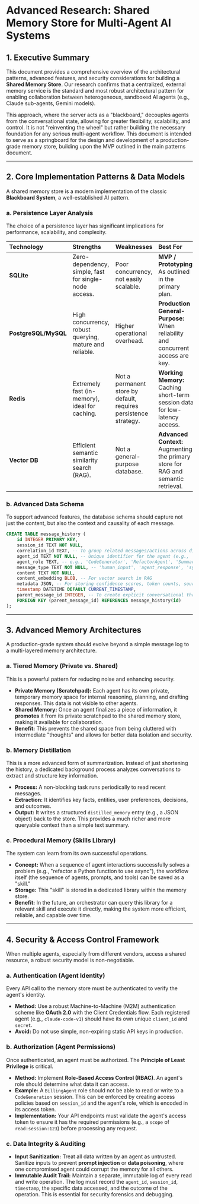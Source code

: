 # Advanced Research: Shared Memory Store for Multi-Agent AI Systems

## 1. Executive Summary

This document provides a comprehensive overview of the architectural patterns, advanced features, and security considerations for building a **Shared Memory Store**. Our research confirms that a centralized, external memory service is the standard and most robust architectural pattern for enabling collaboration between heterogeneous, sandboxed AI agents (e.g., Claude sub-agents, Gemini models).

This approach, where the server acts as a "blackboard," decouples agents from the conversational state, allowing for greater flexibility, scalability, and control. It is not "reinventing the wheel" but rather building the necessary foundation for any serious multi-agent workflow. This document is intended to serve as a springboard for the design and development of a production-grade memory store, building upon the MVP outlined in the main patterns document.

---

## 2. Core Implementation Patterns & Data Models

A shared memory store is a modern implementation of the classic **Blackboard System**, a well-established AI pattern.

### a. Persistence Layer Analysis

The choice of a persistence layer has significant implications for performance, scalability, and complexity.

| Technology | Strengths | Weaknesses | Best For |
| :--- | :--- | :--- | :--- |
| **SQLite** | Zero-dependency, simple, fast for single-node access. | Poor concurrency, not easily scalable. | **MVP / Prototyping:** As outlined in the primary plan. |
| **PostgreSQL/MySQL** | High concurrency, robust querying, mature and reliable. | Higher operational overhead. | **Production General-Purpose:** When reliability and concurrent access are key. |
| **Redis** | Extremely fast (in-memory), ideal for caching. | Not a permanent store by default, requires persistence strategy. | **Working Memory:** Caching short-term session data for low-latency access. |
| **Vector DB** | Efficient semantic similarity search (RAG). | Not a general-purpose database. | **Advanced Context:** Augmenting the primary store for RAG and semantic retrieval. |

### b. Advanced Data Schema

To support advanced features, the database schema should capture not just the content, but also the context and causality of each message.

```sql
CREATE TABLE message_history (
    id INTEGER PRIMARY KEY,
    session_id TEXT NOT NULL,
    correlation_id TEXT, -- To group related messages/actions across different agents
    agent_id TEXT NOT NULL, -- Unique identifier for the agent (e.g., 'claude-code-v1', 'gemini-pro-1.5')
    agent_role TEXT, -- e.g., 'CodeGenerator', 'RefactorAgent', 'Summarizer'
    message_type TEXT NOT NULL, -- 'human_input', 'agent_response', 'system_status', 'distilled_summary', 'tool_output'
    content TEXT NOT NULL,
    content_embedding BLOB, -- For vector search in RAG
    metadata JSON, -- For storing confidence scores, token counts, source files, etc.
    timestamp DATETIME DEFAULT CURRENT_TIMESTAMP,
    parent_message_id INTEGER, -- To create explicit conversational threads
    FOREIGN KEY (parent_message_id) REFERENCES message_history(id)
);
```

---

## 3. Advanced Memory Architectures

A production-grade system should evolve beyond a simple message log to a multi-layered memory architecture.

### a. Tiered Memory (Private vs. Shared)

This is a powerful pattern for reducing noise and enhancing security.

*   **Private Memory (Scratchpad):** Each agent has its own private, temporary memory space for internal reasoning, planning, and drafting responses. This data is not visible to other agents.
*   **Shared Memory:** Once an agent finalizes a piece of information, it **promotes** it from its private scratchpad to the shared memory store, making it available for collaboration.
*   **Benefit:** This prevents the shared space from being cluttered with intermediate "thoughts" and allows for better data isolation and security.

### b. Memory Distillation

This is a more advanced form of summarization. Instead of just shortening the history, a dedicated background process analyzes conversations to extract and structure key information.

*   **Process:** A non-blocking task runs periodically to read recent messages.
*   **Extraction:** It identifies key facts, entities, user preferences, decisions, and outcomes.
*   **Output:** It writes a structured `distilled_memory` entry (e.g., a JSON object) back to the store. This provides a much richer and more queryable context than a simple text summary.

### c. Procedural Memory (Skills Library)

The system can learn from its own successful operations.

*   **Concept:** When a sequence of agent interactions successfully solves a problem (e.g., "refactor a Python function to use async"), the workflow itself (the sequence of agents, prompts, and tools) can be saved as a "skill."
*   **Storage:** This "skill" is stored in a dedicated library within the memory store.
*   **Benefit:** In the future, an orchestrator can query this library for a relevant skill and execute it directly, making the system more efficient, reliable, and capable over time.

---

## 4. Security & Access Control Framework

When multiple agents, especially from different vendors, access a shared resource, a robust security model is non-negotiable.

### a. Authentication (Agent Identity)

Every API call to the memory store must be authenticated to verify the agent's identity.

*   **Method:** Use a robust Machine-to-Machine (M2M) authentication scheme like **OAuth 2.0** with the Client Credentials flow. Each registered agent (e.g., `claude-code-v1`) should have its own unique `client_id` and `secret`.
*   **Avoid:** Do not use simple, non-expiring static API keys in production.

### b. Authorization (Agent Permissions)

Once authenticated, an agent must be authorized. The **Principle of Least Privilege** is critical.

*   **Method:** Implement **Role-Based Access Control (RBAC)**. An agent's role should determine what data it can access.
*   **Example:** A `BillingAgent` role should not be able to read or write to a `CodeGeneration` session. This can be enforced by creating access policies based on `session_id` and the agent's role, which is encoded in its access token.
*   **Implementation:** Your API endpoints must validate the agent's access token to ensure it has the required permissions (e.g., a `scope` of `read:session:123`) before processing any request.

### c. Data Integrity & Auditing

*   **Input Sanitization:** Treat all data written by an agent as untrusted. Sanitize inputs to prevent **prompt injection** or **data poisoning**, where one compromised agent could corrupt the memory for all others.
*   **Immutable Audit Trail:** Maintain a separate, immutable log of every read and write operation. The log must record the `agent_id`, `session_id`, `timestamp`, the specific data accessed, and the outcome of the operation. This is essential for security forensics and debugging.
